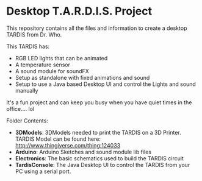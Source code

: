 Desktop T.A.R.D.I.S. Project
============================



This repository contains all the files and information
to create a desktop  TARDIS from Dr. Who.

This TARDIS has:
 - RGB LED lights that can be animated
 - A temperature sensor
 - A sound module for soundFX
 - Setup as standalone with fixed animations and sound
 - Setup to use a Java based Desktop UI and control 
   the Lights and sound manually

It's a fun project and can keep you busy when you have quiet times in the office.... lol


Folder Contents:

 - **3DModels**: 3DModels needed to print the TARDIS on a 3D Printer.
   TARDIS Model can be found here: http://www.thingiverse.com/thing:124033 
 - **Arduino**: Arduino Sketches and sound module lib files
 - **Electronics**: The basic schematics used to build the TARDIS circuit
 - **TardisConsole**: The Java Desktop UI to control the TARDIS from your PC 
   using a serial port.
